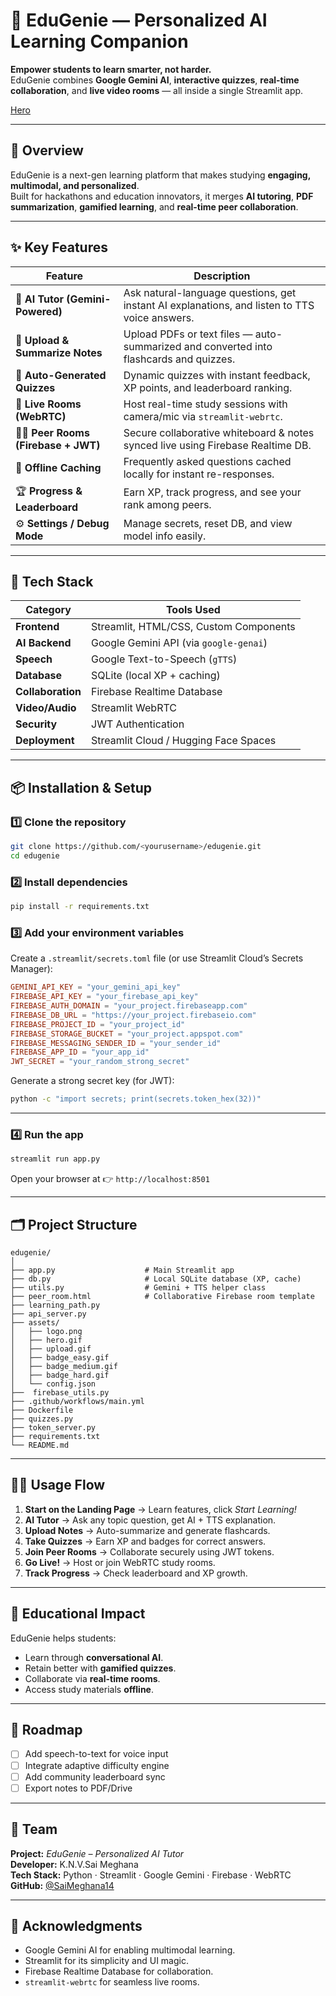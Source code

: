 # 🌟 EduGenie — Personalized AI Learning Companion

**Empower students to learn smarter, not harder.**  
EduGenie combines **Google Gemini AI**, **interactive quizzes**, **real-time collaboration**, and **live video rooms** — all inside a single Streamlit app.  

[Hero](assets/hero.gif)

---

## 🚀 Overview

EduGenie is a next-gen learning platform that makes studying **engaging, multimodal, and personalized**.  
Built for hackathons and education innovators, it merges **AI tutoring**, **PDF summarization**, **gamified learning**, and **real-time peer collaboration**.

---

## ✨ Key Features

| Feature | Description |
|----------|-------------|
| 🤖 **AI Tutor (Gemini-Powered)** | Ask natural-language questions, get instant AI explanations, and listen to TTS voice answers. |
| 📄 **Upload & Summarize Notes** | Upload PDFs or text files — auto-summarized and converted into flashcards and quizzes. |
| 🧠 **Auto-Generated Quizzes** | Dynamic quizzes with instant feedback, XP points, and leaderboard ranking. |
| 🎥 **Live Rooms (WebRTC)** | Host real-time study sessions with camera/mic via `streamlit-webrtc`. |
| 👩‍🏫 **Peer Rooms (Firebase + JWT)** | Secure collaborative whiteboard & notes synced live using Firebase Realtime DB. |
| 🧩 **Offline Caching** | Frequently asked questions cached locally for instant re-responses. |
| 🏆 **Progress & Leaderboard** | Earn XP, track progress, and see your rank among peers. |
| ⚙️ **Settings / Debug Mode** | Manage secrets, reset DB, and view model info easily. |

---

## 🧰 Tech Stack

| Category | Tools Used |
|-----------|------------|
| **Frontend** | Streamlit, HTML/CSS, Custom Components |
| **AI Backend** | Google Gemini API (via `google-genai`) |
| **Speech** | Google Text-to-Speech (`gTTS`) |
| **Database** | SQLite (local XP + caching) |
| **Collaboration** | Firebase Realtime Database |
| **Video/Audio** | Streamlit WebRTC |
| **Security** | JWT Authentication |
| **Deployment** | Streamlit Cloud / Hugging Face Spaces |

---

## 📦 Installation & Setup

### 1️⃣ Clone the repository
```bash
git clone https://github.com/<yourusername>/edugenie.git
cd edugenie
```

### 2️⃣ Install dependencies
```bash
pip install -r requirements.txt
```

### 3️⃣ Add your environment variables  
Create a `.streamlit/secrets.toml` file (or use Streamlit Cloud’s Secrets Manager):

```toml
GEMINI_API_KEY = "your_gemini_api_key"
FIREBASE_API_KEY = "your_firebase_api_key"
FIREBASE_AUTH_DOMAIN = "your_project.firebaseapp.com"
FIREBASE_DB_URL = "https://your_project.firebaseio.com"
FIREBASE_PROJECT_ID = "your_project_id"
FIREBASE_STORAGE_BUCKET = "your_project.appspot.com"
FIREBASE_MESSAGING_SENDER_ID = "your_sender_id"
FIREBASE_APP_ID = "your_app_id"
JWT_SECRET = "your_random_strong_secret"
```

Generate a strong secret key (for JWT):
```bash
python -c "import secrets; print(secrets.token_hex(32))"
```

---

### 4️⃣ Run the app
```bash
streamlit run app.py
```

Open your browser at 👉 `http://localhost:8501`

---

## 🗂️ Project Structure
```
edugenie/
│
├── app.py                    # Main Streamlit app
├── db.py                     # Local SQLite database (XP, cache)
├── utils.py                  # Gemini + TTS helper class
├── peer_room.html            # Collaborative Firebase room template
├── learning_path.py
├── api_server.py
├── assets/
│   ├── logo.png
│   ├── hero.gif
│   ├── upload.gif
│   ├── badge_easy.gif
│   ├── badge_medium.gif
│   ├── badge_hard.gif
│   └── config.json
├──  firebase_utils.py
├── .github/workflows/main.yml
├── Dockerfile
├── quizzes.py
├── token_server.py
├── requirements.txt
└── README.md
```

---

## 🧑‍💻 Usage Flow

1. **Start on the Landing Page** → Learn features, click *Start Learning!*  
2. **AI Tutor** → Ask any topic question, get AI + TTS explanation.  
3. **Upload Notes** → Auto-summarize and generate flashcards.  
4. **Take Quizzes** → Earn XP and badges for correct answers.  
5. **Join Peer Rooms** → Collaborate securely using JWT tokens.  
6. **Go Live!** → Host or join WebRTC study rooms.  
7. **Track Progress** → Check leaderboard and XP growth.  

---

## 🧠 Educational Impact

EduGenie helps students:
- Learn through **conversational AI**.
- Retain better with **gamified quizzes**.
- Collaborate via **real-time rooms**.
- Access study materials **offline**.

---

## 🏁 Roadmap

- [ ] Add speech-to-text for voice input  
- [ ] Integrate adaptive difficulty engine  
- [ ] Add community leaderboard sync  
- [ ] Export notes to PDF/Drive  

---

## 👥 Team

**Project:** *EduGenie – Personalized AI Tutor*  
**Developer:** K.N.V.Sai Meghana   
**Tech Stack:** Python · Streamlit · Google Gemini · Firebase · WebRTC  
**GitHub:** [@SaiMeghana14](https://github.com/SaiMeghana14)

---

## 💖 Acknowledgments
- Google Gemini AI for enabling multimodal learning.  
- Streamlit for its simplicity and UI magic.  
- Firebase Realtime Database for collaboration.  
- `streamlit-webrtc` for seamless live rooms.

